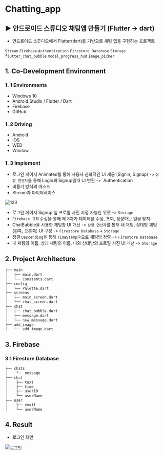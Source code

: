 # Chatting_app
## ▶ 안드로이드 스튜디오 채팅앱 만들기 (Flutter -> dart)
 
 - 안드로이드 스튜디오에서 Flutter(dart)를 기반으로 채팅 앱을 구현하는 프로젝트

`Stream` `Firebase` `Authentication` `Firestore Database` `Storage` `flutter_chat_bubble` `modal_progress_hud` `image_picker`

## 1. Co-Development Environment   
### 1. 1 Environments
- Windows 10
- Android Studio / Flutter / Dart
- Firebase
- GitHub

### 1. 2 Driving
- Android
- IOS
- WEB
- Window

### 1. 3 Implement
- 로그인 페이지 Animated를 통해 사용자 친화적인 UI 제공 (Signin, Signup) -> `삼항 연산자`를 통해 Login과 Signup일때 UI 변환 -> `Authentication
- 비동기 방식의 메소드
- Stream과 파이어베이스

![123](https://github.com/shyang12/chatting_app/assets/85710913/92ac2e2e-3dcd-4515-80b8-587f21ece0fb)

- 로그인 페이지 Signup 옆 프로필 사진 지정 가능한 위젯 -> `Storage`
- `Firebase 규칙` 수정을 통해 제 3자가 데이터를 수정, 조회, 생성하는 일을 방지
- ChatBubble을 사용한 채팅창 UI 개선 -> `삼항 연산자`를 통해 내 채팅, 상대방 채팅 (왼쪽, 오른쪽) UI 구성 -> `Firestore Database` + `Storage`
- 정렬 `Descending`을 통해 `TimeStamp`순으로 채팅방 정렬 -> `Firestore Database`
- 내 채팅의 이름, 상대 채팅의 이름, 나와 상대방의 프로필 사진 UI 개선 -> `Storage`
  
## 2. Project Architecture   
```bash
├── main
│   ├── main.dart
│   └── constants.dart
├── config
│   └── Palette.dart
├── screens
│   ├── main_screen.dart
│   └── chat_screen.dart
├── chat
│   ├── chat_bubble.dart
│   ├── message.dart
│   └── new_message.dart
├── add_image
│   └── add_image.dart
```

## 3. Firebase   
### 3.1 Firestore Database
```bash
├── chats
│    └── message
├── chat
│    ├── text
│    ├── time
│    ├── userID
│    └── userName
├── user
│    ├── email
│    └── userName
```

## 4. Result
- 로그인 화면

![로그인](https://github.com/shyang12/chatting_app/assets/85710913/9fcafca8-9c02-41ac-8a97-d9c353431048)

